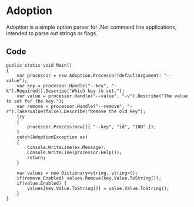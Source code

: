 Adoption
========

Adoption is a simple option parser for .Net command line applications, intended to parse out strings or flags.

Code
----------

    public static void Main()
    {
        var processor = new Adoption.Processor(defaultArgument: "--value");
        var key = processor.Handle("--key", "-k").Required().Describe("Which key to set.");
        var value = processor.Handle("--value", "-v").Describe("The value to set for the key.");
        var remove = processor.Handle("--remove", "-r").TakesValue(false).Describe("Remove the old key");
        try
        {
            processor.Process(new[]{ "--key", "id", "100" });
        }
        catch(AdoptionException ex)
        {
            Console.WriteLine(ex.Message);
            Console.WriteLine(processor.Help());
            return;
        }

        var values = new Dictionary<string, string>();
        if(remove.Enabled) values.Remove(key.Value.ToString());
        if(value.Enabled) {
            values[key.Value.ToString()] = value.Value.ToString();
        }
    }

